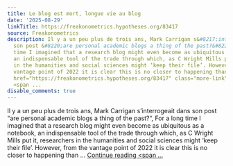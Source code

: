 ```yaml
---
title: Le blog est mort, longue vie au blog
date: '2025-08-29'
linkTitle: https://freakonometrics.hypotheses.org/83417
source: Freakonometrics
description: Il y a un peu plus de trois ans, Mark Carrigan s&#8217;interrogeait dans
  son post &#8220;are personal academic blogs a thing of the past?&#8220;, For a long
  time I imagined that a research blog might even become as ubiquitous as a notebook,
  an indispensable tool of the trade through which, as C Wright Mills put it, researchers
  in the humanities and social sciences might ‘keep their file’. However, from the
  vantage point of 2022 it is clear this is no closer to happening than &#8230; <a
  href="https://freakonometrics.hypotheses.org/83417" class="more-link">Continue reading
  <span ...
disable_comments: true
---
```

Il y a un peu plus de trois ans, Mark Carrigan s&#8217;interrogeait dans son post &#8220;are personal academic blogs a thing of the past?&#8220;, For a long time I imagined that a research blog might even become as ubiquitous as a notebook, an indispensable tool of the trade through which, as C Wright Mills put it, researchers in the humanities and social sciences might ‘keep their file’. However, from the vantage point of 2022 it is clear this is no closer to happening than &#8230; <a href="https://freakonometrics.hypotheses.org/83417" class="more-link">Continue reading <span ...